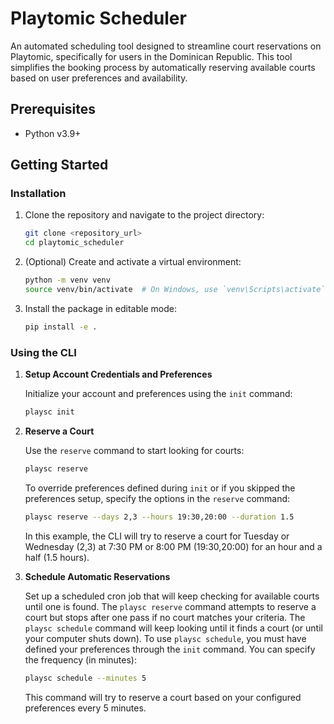 # Playtomic Scheduler

An automated scheduling tool designed to streamline court reservations on Playtomic, specifically for users in the Dominican Republic. This tool simplifies the booking process by automatically reserving available courts based on user preferences and availability.

## Prerequisites

- Python v3.9+

## Getting Started

### Installation

1. Clone the repository and navigate to the project directory:

   ```bash
   git clone <repository_url>
   cd playtomic_scheduler
   ```

2. (Optional) Create and activate a virtual environment:

   ```bash
   python -m venv venv
   source venv/bin/activate  # On Windows, use `venv\Scripts\activate`
   ```

3. Install the package in editable mode:

   ```bash
   pip install -e .
   ```

### Using the CLI

1. **Setup Account Credentials and Preferences**

   Initialize your account and preferences using the `init` command:

   ```bash
   playsc init
   ```

2. **Reserve a Court**

   Use the `reserve` command to start looking for courts:

   ```bash
   playsc reserve
   ```

   To override preferences defined during `init` or if you skipped the preferences setup, specify the options in the `reserve` command:

   ```bash
   playsc reserve --days 2,3 --hours 19:30,20:00 --duration 1.5
   ```

   In this example, the CLI will try to reserve a court for Tuesday or Wednesday (2,3) at 7:30 PM or 8:00 PM (19:30,20:00) for an hour and a half (1.5 hours).

3. **Schedule Automatic Reservations**

   Set up a scheduled cron job that will keep checking for available courts until one is found. The `playsc reserve` command attempts to reserve a court but stops after one pass if no court matches your criteria. The `playsc schedule` command will keep looking until it finds a court (or until your computer shuts down). To use `playsc schedule`, you must have defined your preferences through the `init` command. You can specify the frequency (in minutes):

   ```bash
   playsc schedule --minutes 5
   ```

   This command will try to reserve a court based on your configured preferences every 5 minutes.
